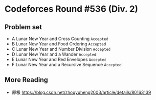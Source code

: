 Codeforces Round #536 (Div. 2)
==============================
Problem set
-----------
* A	Lunar New Year and Cross Counting `Accepted` <br> 
* B	Lunar New Year and Food Ordering `Accepted` <br> 
* C	Lunar New Year and Number Division `Accepted` <br> 
* D	Lunar New Year and a Wander `Accepted` <br> 
* E	Lunar New Year and Red Envelopes `Accepted` <br> 
* F Lunar New Year and a Recursive Sequence `Accepted` <br> 

More Reading
------------
* 原根 https://blog.csdn.net/zhouyuheng2003/article/details/80163139
